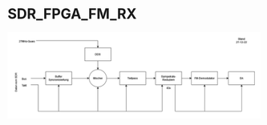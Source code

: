 # SDR_FPGA_FM_RX

![This is an image](https://github.com/maggo1404/SDR_FPGA_FM_RX/blob/main/blockschaltbild.drawio.png?raw=true)
